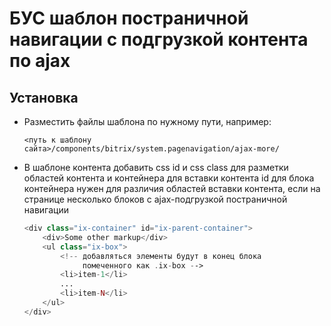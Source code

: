 # БУС шаблон постраничной навигации с подгрузкой контента по ajax

## Установка

* Разместить файлы шаблона по нужному пути, например:
  ```
  <путь к шаблону сайта>/components/bitrix/system.pagenavigation/ajax-more/
  ```

* В шаблоне контента добавить css id и css class для разметки областей контента и контейнера для вставки контента
  id для блока контейнера нужен для различия областей вставки контента, если на странице несколько блоков с ajax-подгрузкой 
  постраничной навигации
  ```php
  <div class="ix-container" id="ix-parent-container">
      <div>Some other markup</div>
      <ul class="ix-box">
          <!-- добавляться элементы будут в конец блока 
               помеченного как .ix-box -->
          <li>item-1</li>
          ...
          <li>item-N</li>                
      </ul>
  </div>
  ``` 
